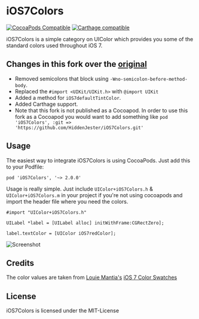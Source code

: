 # iOS7Colors

[![CocoaPods Compatible](https://img.shields.io/badge/Cocoapod-Compatible-brightgreen.svg?style=flat)](https://cocoapods.org)
[![Carthage compatible](https://img.shields.io/badge/Carthage-compatible-brightgreen.svg?style=flat)](https://github.com/Carthage/Carthage)

iOS7Colors is a simple category on UIColor which provides you some of the standard colors used throughout iOS 7.

## Changes in this fork over the [original](https://github.com/claaslange/iOS7Colors)
- Removed semicolons that block using `-Wno-semicolon-before-method-body`.
- Replaced the `#import <UIKit/UIKit.h>` with `@import UIKit`
- Added a method for `iOS7defaultTintColor`.
- Added Carthage support.
- Note that this fork is not published as a Cocoapod. In order to use this fork as a Cocoapod you would want to add something like `pod 'iOS7Colors', :git => 'https://github.com/HiddenJester/iOS7Colors.git'`

## Usage

The easiest way to integrate iOS7Colors is using CocoaPods. Just add this to your Podfile:

    pod 'iOS7Colors', '~> 2.0.0'

Usage is really simple. Just include `UIColor+iOS7Colors.h` & `UIColor+iOS7Colors.m` in your project if you're not using cocoapods and import the header file where you need the colors.

    #import "UIColor+iOS7Colors.h"

    UILabel *label = [UILabel alloc] initWithFrame:CGRectZero];

    label.textColor = [UIColor iOS7redColor];

![Screenshot](https://raw.github.com/claaslange/iOS7Colors/master/screenshot.png)

## Credits

The color values are taken from [Louie Mantia's](http://mantia.me) [iOS 7 Color Swatches](http://dribbble.com/shots/1186156-iOS-7-Color-Swatches)

## License

iOS7Colors is licensed under the MIT-License
